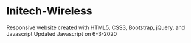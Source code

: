 # Initech-Wireless
Responsive website created with HTML5, CSS3, Bootstrap, jQuery, and Javascript
Updated Javascript on 6-3-2020
